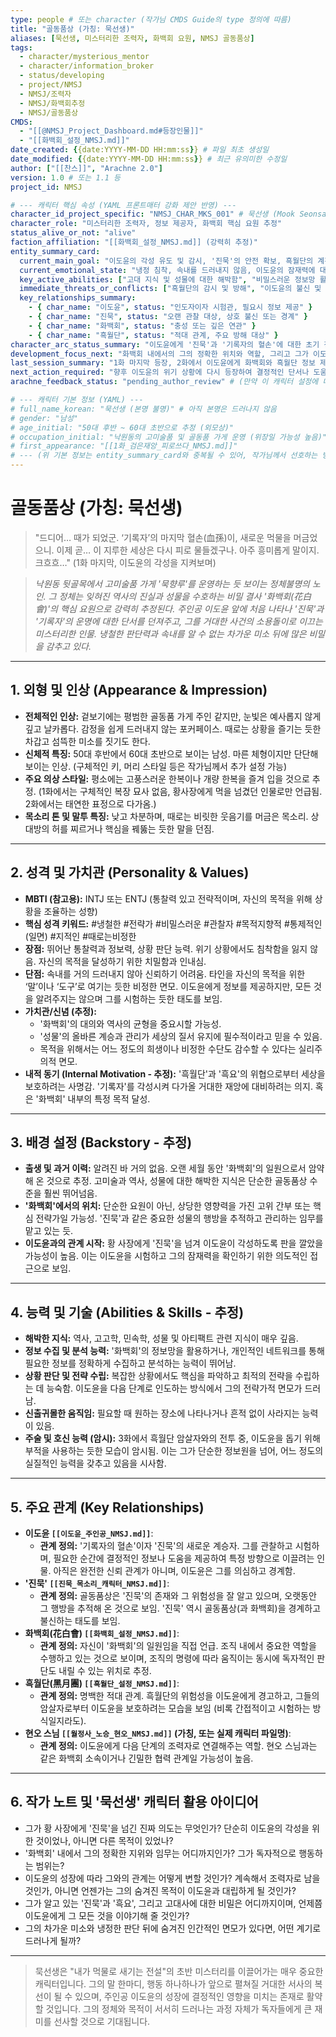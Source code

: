 ```yaml
---
type: people # 또는 character (작가님 CMDS Guide의 type 정의에 따름)
title: "골동품상 (가칭: 묵선생)"
aliases: [묵선생, 미스터리한 조력자, 화백회 요원, NMSJ 골동품상]
tags:
  - character/mysterious_mentor
  - character/information_broker
  - status/developing
  - project/NMSJ
  - NMSJ/조력자
  - NMSJ/화백회추정
  - NMSJ/골동품상
CMDS:
  - "[[@NMSJ_Project_Dashboard.md#등장인물]]"
  - "[[화백회_설정_NMSJ.md]]"
date_created: {{date:YYYY-MM-DD HH:mm:ss}} # 파일 최초 생성일
date_modified: {{date:YYYY-MM-DD HH:mm:ss}} # 최근 유의미한 수정일
author: ["[[찬스]]", "Arachne 2.0"]
version: 1.0 # 또는 1.1 등
project_id: NMSJ

# --- 캐릭터 핵심 속성 (YAML 프론트매터 강화 제안 반영) ---
character_id_project_specific: "NMSJ_CHAR_MKS_001" # 묵선생 (Mook Seonsaeng)
character_role: "미스터리한 조력자, 정보 제공자, 화백회 핵심 요원 추정"
status_alive_or_not: "alive"
faction_affiliation: "[[화백회_설정_NMSJ.md]] (강력히 추정)"
entity_summary_card:
  current_main_goal: "이도윤의 각성 유도 및 감시, '진묵'의 안전 확보, 흑월단의 계획 저지 (추정)"
  current_emotional_state: "냉정 침착, 속내를 드러내지 않음, 이도윤의 잠재력에 대한 기대와 시험"
  key_active_abilities: ["고대 지식 및 성물에 대한 해박함", "비밀스러운 정보망 활용", "기척을 숨기고 나타나거나 사라지는 능력", "간단한 호신술 또는 주술 사용 가능성 (부적 사용 암시)"]
  immediate_threats_or_conflicts: ["흑월단의 감시 및 방해", "이도윤의 불신 및 돌발 행동"]
  key_relationships_summary:
    - { char_name: "이도윤", status: "인도자이자 시험관, 필요시 정보 제공" }
    - { char_name: "진묵", status: "오랜 관찰 대상, 상호 불신 또는 경계" }
    - { char_name: "화백회", status: "충성 또는 깊은 연관" }
    - { char_name: "흑월단", status: "적대 관계, 주요 방해 대상" }
character_arc_status_summary: "이도윤에게 '진묵'과 '기록자의 혈손'에 대한 초기 정보 제공 및 흑월단으로부터의 첫 번째 위기 탈출 도움. 이후 월정사 현오 스님에게 인도하는 역할 수행."
development_focus_next: "화백회 내에서의 그의 정확한 위치와 역할, 그리고 그가 이도윤에게 숨기고 있는 비밀이 점차 드러날 예정."
last_session_summary: "1화 마지막 등장, 2화에서 이도윤에게 화백회와 흑월단 정보 제공 및 암살자 습격 시 잠시 도움 후 쪽지 남기고 사라짐."
next_action_required: "향후 이도윤의 위기 상황에 다시 등장하여 결정적인 단서나 도움을 제공할 것으로 예상."
arachne_feedback_status: "pending_author_review" # (만약 이 캐릭터 설정에 대해 제가 제안한 내용이 있다면)

# --- 캐릭터 기본 정보 (YAML) ---
# full_name_korean: "묵선생 (본명 불명)" # 아직 본명은 드러나지 않음
# gender: "남성"
# age_initial: "50대 후반 ~ 60대 초반으로 추정 (외모상)"
# occupation_initial: "낙원동의 고미술품 및 골동품 가게 운영 (위장일 가능성 높음)"
# first_appearance: "[[1화_검은재앙_피로쓰다_NMSJ.md]]"
# --- (위 기본 정보는 entity_summary_card와 중복될 수 있어, 작가님께서 선호하는 방식으로 정리하시면 됩니다.)
---
```


# 골동품상 (가칭: 묵선생)

> "드디어… 때가 되었군. ‘기록자’의 마지막 혈손(血孫)이, 새로운 먹물을 머금었으니. 이제 곧… 이 지루한 세상은 다시 피로 물들겠구나. 아주 흥미롭게 말이지. 크흐흐…"
> (1화 마지막, 이도윤의 각성을 지켜보며)

> *낙원동 뒷골목에서 고미술품 가게 '묵향루'를 운영하는 듯 보이는 정체불명의 노인. 그 정체는 잊혀진 역사의 진실과 성물을 수호하는 비밀 결사 '화백회(花白會)'의 핵심 요원으로 강력히 추정된다. 주인공 이도윤 앞에 처음 나타나 '진묵'과 '기록자'의 운명에 대한 단서를 던져주고, 그를 거대한 사건의 소용돌이로 이끄는 미스터리한 인물. 냉철한 판단력과 속내를 알 수 없는 차가운 미소 뒤에 많은 비밀을 감추고 있다.*

---

## 1. 외형 및 인상 (Appearance & Impression)

-   **전체적인 인상:** 겉보기에는 평범한 골동품 가게 주인 같지만, 눈빛은 예사롭지 않게 깊고 날카롭다. 감정을 쉽게 드러내지 않는 포커페이스. 때로는 상황을 즐기는 듯한 차갑고 섬뜩한 미소를 짓기도 한다.
-   **신체적 특징:** 50대 후반에서 60대 초반으로 보이는 남성. 마른 체형이지만 단단해 보이는 인상. (구체적인 키, 머리 스타일 등은 작가님께서 추가 설정 가능)
-   **주요 의상 스타일:** 평소에는 고풍스러운 한복이나 개량 한복을 즐겨 입을 것으로 추정. (1화에서는 구체적인 복장 묘사 없음, 황사장에게 먹을 넘겼던 인물로만 언급됨. 2화에서는 태연한 표정으로 다가옴.)
-   **목소리 톤 및 말투 특징:** 낮고 차분하며, 때로는 비릿한 웃음기를 머금은 목소리. 상대방의 허를 찌르거나 핵심을 꿰뚫는 듯한 말을 던짐.

---

## 2. 성격 및 가치관 (Personality & Values)

-   **MBTI (참고용):** INTJ 또는 ENTJ (통찰력 있고 전략적이며, 자신의 목적을 위해 상황을 조율하는 성향)
-   **핵심 성격 키워드:** #냉철한 #전략가 #비밀스러운 #관찰자 #목적지향적 #통제적인(일면) #지적인 #때로는비정한
-   **장점:** 뛰어난 통찰력과 정보력, 상황 판단 능력. 위기 상황에서도 침착함을 잃지 않음. 자신의 목적을 달성하기 위한 치밀함과 인내심.
-   **단점:** 속내를 거의 드러내지 않아 신뢰하기 어려움. 타인을 자신의 목적을 위한 ‘말’이나 ‘도구’로 여기는 듯한 비정한 면모. 이도윤에게 정보를 제공하지만, 모든 것을 알려주지는 않으며 그를 시험하는 듯한 태도를 보임.
-   **가치관/신념 (추정):**
    * '화백회'의 대의와 역사의 균형을 중요시할 가능성.
    * '성물'의 올바른 계승과 관리가 세상의 질서 유지에 필수적이라고 믿을 수 있음.
    * 목적을 위해서는 어느 정도의 희생이나 비정한 수단도 감수할 수 있다는 실리주의적 면모.
-   **내적 동기 (Internal Motivation - 추정):** '흑월단'과 '흑요'의 위협으로부터 세상을 보호하려는 사명감. '기록자'를 각성시켜 다가올 거대한 재앙에 대비하려는 의지. 혹은 '화백회' 내부의 특정 목적 달성.

---

## 3. 배경 설정 (Backstory - 추정)

-   **출생 및 과거 이력:** 알려진 바 거의 없음. 오랜 세월 동안 '화백회'의 일원으로서 암약해 온 것으로 추정. 고미술과 역사, 성물에 대한 해박한 지식은 단순한 골동품상 수준을 훨씬 뛰어넘음.
-   **'화백회'에서의 위치:** 단순한 요원이 아닌, 상당한 영향력을 가진 고위 간부 또는 핵심 전략가일 가능성. '진묵'과 같은 중요한 성물의 행방을 추적하고 관리하는 임무를 맡고 있는 듯.
-   **이도윤과의 관계 시작:** 황 사장에게 '진묵'을 넘겨 이도윤이 각성하도록 판을 깔았을 가능성이 높음. 이는 이도윤을 시험하고 그의 잠재력을 확인하기 위한 의도적인 접근으로 보임.

---

## 4. 능력 및 기술 (Abilities & Skills - 추정)

-   **해박한 지식:** 역사, 고고학, 민속학, 성물 및 아티팩트 관련 지식이 매우 깊음.
-   **정보 수집 및 분석 능력:** '화백회'의 정보망을 활용하거나, 개인적인 네트워크를 통해 필요한 정보를 정확하게 수집하고 분석하는 능력이 뛰어남.
-   **상황 판단 및 전략 수립:** 복잡한 상황에서도 핵심을 파악하고 최적의 전략을 수립하는 데 능숙함. 이도윤을 다음 단계로 인도하는 방식에서 그의 전략가적 면모가 드러남.
-   **신출귀몰한 움직임:** 필요할 때 원하는 장소에 나타나거나 흔적 없이 사라지는 능력이 있음.
-   **주술 및 호신 능력 (암시):** 3화에서 흑월단 암살자와의 전투 중, 이도윤을 돕기 위해 부적을 사용하는 듯한 모습이 암시됨. 이는 그가 단순한 정보원을 넘어, 어느 정도의 실질적인 능력을 갖추고 있음을 시사함.

---

## 5. 주요 관계 (Key Relationships)

-   **이도윤 `[[이도윤_주인공_NMSJ.md]]`**:
    * **관계 정의:** '기록자의 혈손'이자 '진묵'의 새로운 계승자. 그를 관찰하고 시험하며, 필요한 순간에 결정적인 정보나 도움을 제공하여 특정 방향으로 이끌려는 인물. 아직은 완전한 신뢰 관계가 아니며, 이도윤은 그를 의심하고 경계함.
-   **'진묵' `[[진묵_목소리_캐릭터_NMSJ.md]]`**:
    * **관계 정의:** 골동품상은 '진묵'의 존재와 그 위험성을 잘 알고 있으며, 오랫동안 그 행방을 추적해 온 것으로 보임. '진묵' 역시 골동품상(과 화백회)을 경계하고 불신하는 태도를 보임.
-   **화백회(花白會) `[[화백회_설정_NMSJ.md]]`**:
    * **관계 정의:** 자신이 '화백회'의 일원임을 직접 언급. 조직 내에서 중요한 역할을 수행하고 있는 것으로 보이며, 조직의 명령에 따라 움직이는 동시에 독자적인 판단도 내릴 수 있는 위치로 추정.
-   **흑월단(黑月團) `[[흑월단_설정_NMSJ.md]]`**:
    * **관계 정의:** 명백한 적대 관계. 흑월단의 위험성을 이도윤에게 경고하고, 그들의 암살자로부터 이도윤을 보호하려는 모습을 보임 (비록 간접적이고 시험하는 방식일지라도).
-   **현오 스님 `[[월정사_노승_현오_NMSJ.md]]` (가칭, 또는 실제 캐릭터 파일명)**:
    * **관계 정의:** 이도윤에게 다음 단계의 조력자로 연결해주는 역할. 현오 스님과는 같은 화백회 소속이거나 긴밀한 협력 관계일 가능성이 높음.

---

## 6. 작가 노트 및 '묵선생' 캐릭터 활용 아이디어

-   그가 황 사장에게 '진묵'을 넘긴 진짜 의도는 무엇인가? 단순히 이도윤의 각성을 위한 것이었나, 아니면 다른 목적이 있었나?
-   '화백회' 내에서 그의 정확한 지위와 임무는 어디까지인가? 그가 독자적으로 행동하는 범위는?
-   이도윤의 성장에 따라 그와의 관계는 어떻게 변할 것인가? 계속해서 조력자로 남을 것인가, 아니면 언젠가는 그의 숨겨진 목적이 이도윤과 대립하게 될 것인가?
-   그가 알고 있는 '진묵'과 '흑요', 그리고 고대사에 대한 비밀은 어디까지이며, 언제쯤 이도윤에게 그 모든 것을 이야기해 줄 것인가?
-   그의 차가운 미소와 냉정한 판단 뒤에 숨겨진 인간적인 면모가 있다면, 어떤 계기로 드러나게 될까?

---

> 묵선생은 "내가 먹물로 새기는 전설"의 초반 미스터리를 이끌어가는 매우 중요한 캐릭터입니다. 그의 말 한마디, 행동 하나하나가 앞으로 펼쳐질 거대한 서사의 복선이 될 수 있으며, 주인공 이도윤의 성장에 결정적인 영향을 미치는 존재로 활약할 것입니다. 그의 정체와 목적이 서서히 드러나는 과정 자체가 독자들에게 큰 재미를 선사할 것으로 기대됩니다.